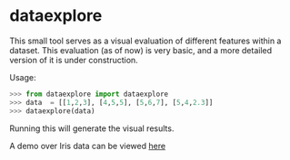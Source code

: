 dataexplore
===========

This small tool serves as a visual evaluation of different features within a dataset. This evaluation (as of now) is very basic, and a more detailed version of it is under construction.

Usage:
```python
>>> from dataexplore import dataexplore
>>> data  = [[1,2,3], [4,5,5], [5,6,7], [5,4,2.3]]
>>> dataexplore(data)
```
Running this will generate the visual results.

A demo over Iris data can be viewed [here](http://saif778.pythonanywhere.com/dataexplore/) 

